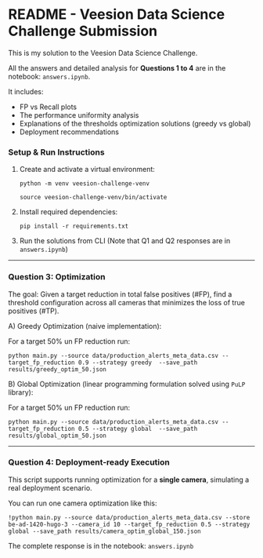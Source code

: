 README - Veesion Data Science Challenge Submission
===================================================

This is my solution to the Veesion Data Science Challenge.

All the answers and detailed analysis for **Questions 1 to 4** are in the notebook: `answers.ipynb`.

It includes:
- FP vs Recall plots
- The performance uniformity analysis
- Explanations of the thresholds optimization solutions (greedy vs global)
- Deployment recommendations

### Setup & Run Instructions

1. Create and activate a virtual environment:

   `python -m venv veesion-challenge-venv`
   
   `source veesion-challenge-venv/bin/activate`


2. Install required dependencies:

   `pip install -r requirements.txt`

3. Run the solutions from CLI (Note that Q1 and Q2 responses are in `answers.ipynb`)


---------------------------------------------------
### Question 3: Optimization

The goal: Given a target reduction in total false positives (#FP),
find a threshold configuration across all cameras that minimizes the loss of true positives (#TP).

A) Greedy Optimization (naive implementation):

For a target 50% un FP reduction run:

`python main.py --source data/production_alerts_meta_data.csv --target_fp_reduction 0.9 --strategy greedy  --save_path results/greedy_optim_50.json`


B) Global Optimization (linear programming formulation solved using `PuLP` library):

For a target 50% un FP reduction run:

`python main.py --source data/production_alerts_meta_data.csv --target_fp_reduction 0.5 --strategy global  --save_path results/global_optim_50.json`


---------------------------------------------------
### Question 4: Deployment-ready Execution


This script supports running optimization for a **single camera**, simulating a real deployment scenario.

You can run one camera optimization like this:

`!python main.py --source data/production_alerts_meta_data.csv --store be-ad-1420-hugo-3 --camera_id 10 --target_fp_reduction 0.5 --strategy global --save_path results/camera_optim_global_150.json`


The complete response is in the notebook: `answers.ipynb`